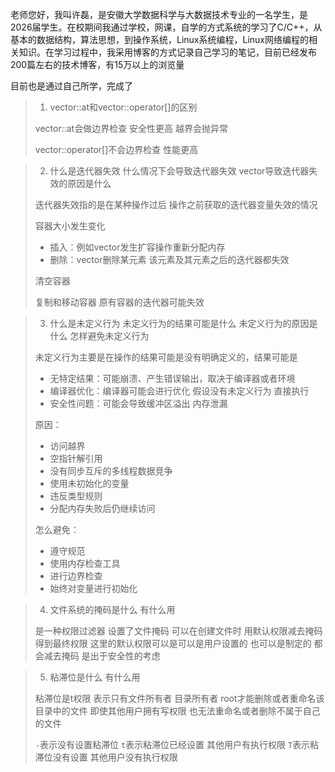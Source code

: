 老师您好，我叫许磊，是安徽大学数据科学与大数据技术专业的一名学生，是2026届学生。在校期间我通过学校，网课，自学的方式系统的学习了C/C++，从基本的数据结构，算法思想，到操作系统，Linux系统编程，Linux网络编程的相关知识。在学习过程中，我采用博客的方式记录自己学习的笔记，目前已经发布200篇左右的技术博客，有15万以上的浏览量

目前也是通过自己所学，完成了

> 1. vector::at和vector::operator[]的区别
>
> vector::at会做边界检查 安全性更高 越界会抛异常
>
> vector::operator[]不会边界检查 性能更高
>

> 2. 什么是迭代器失效 什么情况下会导致迭代器失效 vector导致迭代器失效的原因是什么
>
> 迭代器失效指的是在某种操作过后 操作之前获取的迭代器变量失效的情况
>
> 容器大小发生变化
>
> + 插入：例如vector发生扩容操作重新分配内存
> + 删除：vector删除某元素 该元素及其元素之后的迭代器都失效
>
> 清空容器
>
> 复制和移动容器 原有容器的迭代器可能失效
>

> 3. 什么是未定义行为 未定义行为的结果可能是什么 未定义行为的原因是什么 怎样避免未定义行为
>
> 未定义行为主要是在操作的结果可能是没有明确定义的，结果可能是
>
> + 无特定结果：可能崩溃、产生错误输出，取决于编译器或者环境
> + 编译器优化：编译器可能会进行优化 假设没有未定义行为 直接执行
> + 安全性问题：可能会导致缓冲区溢出 内存泄漏
>
> 原因：
>
> + 访问越界
> + 空指针解引用
> + 没有同步互斥的多线程数据竞争
> + 使用未初始化的变量
> + 违反类型规则
> + 分配内存失败后仍继续访问
>
> 怎么避免：
>
> + 遵守规范
> + 使用内存检查工具
> + 进行边界检查
> + 始终对变量进行初始化
>

> 4. 文件系统的掩码是什么 有什么用
>
> 是一种权限过滤器 设置了文件掩码 可以在创建文件时 用默认权限减去掩码得到最终权限 这里的默认权限可以是可以是用户设置的 也可以是制定的 都会减去掩码 是出于安全性的考虑
>

> 5. 粘滞位是什么 有什么用
>
> 粘滞位是t权限 表示只有文件所有者 目录所有者 root才能删除或者重命名该目录中的文件 即使其他用户拥有写权限 也无法重命名或者删除不属于自己的文件
>
> `-`表示没有设置粘滞位 `t`表示粘滞位已经设置 其他用户有执行权限 `T`表示粘滞位没有设置 其他用户没有执行权限
>



 


